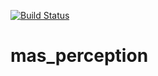 [![Build Status](https://travis-ci.org/b-it-bots/mas_perception.svg?branch=kinetic)](https://travis-ci.org/b-it-bots/mas_perception)

# mas_perception
